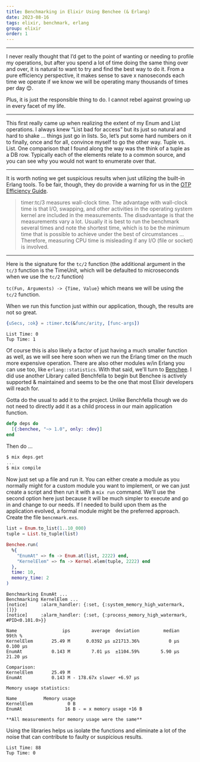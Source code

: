 ```yaml
---
title: Benchmarking in Elixir Using Benchee (& Erlang)
date: 2023-08-16
tags: elixir, benchmark, erlang
group: elixir
order: 1
--- 
```


---

I never really thought that I’d get to the point of wanting or needing to profile my operations, but after you spend a lot of time doing the same thing over and over, it is natural to want to try and find the best way to do it. From a pure efficiency perspective, it makes sense to save x nanoseconds each time we operate if we know we will be operating many thousands of times per day 😊.

Plus, it is just the responsible thing to do. I cannot rebel against growing up in every facet of my life. 

---

This first really came up when realizing the extent of my Enum and List operations. I always knew “List bad for access” but its just so natural and hard to shake … things just go in lists. So, let’s put some hard numbers on it to finally, once and for all, convince myself to go the other way. Tuple vs. List. One comparison that I found along the way was the think of a tuple as a DB row. Typically each of the elements relate to a common source, and you can see why you would not want to enumerate over that.

---

It is worth noting we get suspicious results when just utilizing the built-in Erlang tools. To be fair, though, they do provide a warning for us in the [OTP Efficiency Guide](https://www.erlang.org/doc/efficiency_guide/profiling.html#benchmarking).

>timer:tc/3 measures wall-clock time. The advantage with wall-clock time is that I/O, swapping, and other activities in the operating system kernel are included in the measurements. The disadvantage is that the measurements vary a lot. Usually it is best to run the benchmark several times and note the shortest time, which is to be the minimum time that is possible to achieve under the best of circumstances ... Therefore, measuring CPU time is misleading if any I/O (file or socket) is involved.


---
Here is the signature for the ```tc/2``` function (the additional argument in the ```tc/3``` function is the TimeUnit, which will be defaulted to microseconds when we use the ```tc/2``` function)

```tc(Fun, Arguments) -> {Time, Value}``` which means we will be using the ```tc/2``` function.

When we run this function just within our application, though, the results are not so great.

```erlang
{uSecs, :ok} = :timer.tc(&func/arity, [func-args])
```

```shell-session
List Time: 0
Tup Time: 1
```

Of course this is also likely a factor of just having a much smaller function as well, as we will see here soon when we run the Erlang timer on the much more expensive operation. There are also other modules w/in Erlang you can use too, like ```erlang::statistics```.
With that said, we'll turn to [Benchee](https://github.com/bencheeorg/benchee). I did use another Library called Benchfella to begin but Benchee is actively supported & maintained and seems to be the one that most Elixir
developers will reach for.  
  

Gotta do the usual to add it to the project. Unlike Benchfella though we do not need to directly add it as a child process in our main application function.

```elixir
defp deps do
  [{:benchee, "~> 1.0", only: :dev}]
end
```

Then do ...

```elixir
$ mix deps.get
...
$ mix compile
```

Now just set up a file and run it. You can either create a module as you normally might for a custom module you want to implement, or we can just create a script and then run it with a ```mix run``` command. We'll use the second option here just because it will be much simpler to execute and go in and change to our needs. If I needed to build upon them as the application evolved, a formal module might be the preferred approach. Create the file ```bencnmark.exs```.

```elixir
list = Enum.to_list(1..10_000)
tuple = List.to_tuple(list)

Benchee.run(
  %{
    "EnumAt" => fn -> Enum.at(list, 2222) end,
    "KernelElem" => fn -> Kernel.elem(tuple, 2222) end
  },
  time: 10,
  memory_time: 2
)
```

```shell-session
Benchmarking EnumAt ...
Benchmarking KernelElem ...
[notice]     :alarm_handler: {:set, {:system_memory_high_watermark, []}}
[notice]     :alarm_handler: {:set, {:process_memory_high_watermark, #PID<0.101.0>}}

Name                 ips        average  deviation         median         99th %
KernelElem       25.49 M      0.0392 μs ±21713.36%           0 μs       0.100 μs
EnumAt           0.143 M        7.01 μs  ±1104.59%        5.90 μs       21.20 μs

Comparison: 
KernelElem       25.49 M
EnumAt           0.143 M - 178.67x slower +6.97 μs

Memory usage statistics:

Name          Memory usage
KernelElem             0 B
EnumAt                16 B - ∞ x memory usage +16 B

**All measurements for memory usage were the same**
```

Using the libraries helps us isolate the functions and eliminate a lot of the noise that can contribute to faulty or suspicious results.

```shell-session
List Time: 88
Tup Time: 0
```





